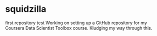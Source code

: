 # squidzilla
first repository test
Working on setting up a GitHub repository for my Coursera Data Scientist Toolbox course.
Kludging my way through this.

